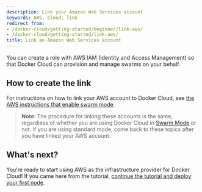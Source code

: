 ```yaml
---
description: Link your Amazon Web Services account
keywords: AWS, Cloud, link
redirect_from:
- /docker-cloud/getting-started/beginner/link-aws/
- /docker-cloud/getting-started/link-aws/
title: Link an Amazon Web Services account
---
```


You can create a role with AWS IAM (Identity and Access Management) so that
Docker Cloud can provision and manage swarms on your behalf.

## How to create the link

For instructions on how to link your AWS account to Docker Cloud,
see [the AWS instructions that enable swarm
mode](/docker-cloud/cloud-swarm/link-aws-swarm.md).

> **Note**: The procedure for linking these accounts is the same, regardless
of whether you are using Docker Cloud in
[Swarm Mode](/docker-cloud/index.md) or not. If you are
using standard mode, come back to these topics after you have linked
your AWS account.

## What's next?

You're ready to start using AWS as the infrastructure provider for Docker Cloud!
If you came here from the tutorial, [continue the tutorial and deploy your first
node](/docker-cloud/getting-started/your_first_node.md).
